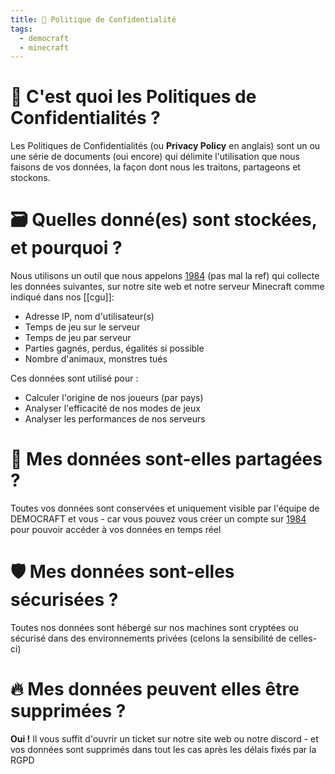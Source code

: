 ```yaml
---
title: 📜 Politique de Confidentialité
tags:
  - democraft
  - minecraft
---
```

# 🤔 C'est quoi les Politiques de Confidentialités ?

Les Politiques de Confidentialités (ou **Privacy Policy** en anglais) sont un ou une série de documents (oui encore) qui délimite l'utilisation que nous faisons de vos données, la façon dont nous les traitons, partageons et stockons.

# 🗃️ Quelles donné(es) sont stockées, et pourquoi ?
Nous utilisons un outil que nous appelons [1984](https://stats.democraft.fr) (pas mal la ref) qui collecte les données suivantes, sur notre site web et notre serveur Minecraft comme indiqué dans nos [[cgu]]:
- Adresse IP, nom d'utilisateur(s) 
- Temps de jeu sur le serveur
- Temps de jeu par serveur
- Parties gagnés, perdus, égalités si possible
- Nombre d'animaux, monstres tués

Ces données sont utilisé pour :
- Calculer l'origine de nos joueurs (par pays)
- Analyser l'efficacité de nos modes de jeux
- Analyser les performances de nos serveurs

# 🥸 Mes données sont-elles partagées ?
Toutes vos données sont conservées et uniquement visible par l'équipe de DEMOCRAFT et vous - car vous pouvez vous créer un compte sur [1984](https://stats.democraft.fr) pour pouvoir accéder à vos données en temps réel

# 🛡️ Mes données sont-elles sécurisées ?
Toutes nos données sont hébergé sur nos machines sont cryptées ou sécurisé dans des environnements privées (celons la sensibilité de celles-ci)

# 🔥 Mes données peuvent elles être supprimées ?
**Oui !** Il vous suffit d'ouvrir un ticket sur notre site web ou notre discord - et vos données sont supprimés dans tout les cas après les délais fixés par la RGPD 



